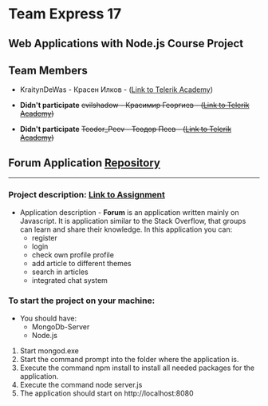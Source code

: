 # Team Express 17

## Web Applications with Node.js Course Project

## Team Members
* KraitynDeWas - Красен Илков - ([Link to Telerik Academy](https://telerikacademy.com/Users/KraitynDeWas))

* **Didn't participate** ~~evilshadow - Красимир Георгиев - ([Link to Telerik Academy](https://telerikacademy.com/Users/evilshadow))~~

* **Didn't participate** ~~Teodor_Peev - Теодор Пеев - ([Link to Telerik Academy](https://telerikacademy.com/Users/Teodor_Peev))~~

## Forum Application [Repository](https://github.com/CosmicEon/Team-Express-17-NodeJS)
---
### Project description: [Link to Assignment](https://github.com/TelerikAcademy/Web-Applications-with-Node.js/blob/master/Course%20Project/README.md)
- Application description - **Forum** is an application written mainly on Javascript. It is application similar to the Stack Overflow, that groups can learn and share their knowledge. In this application you can:
  - register
  - login
  - check own profile profile
  - add article to different themes
  - search in articles
  - integrated chat system


### To start the project on your machine:
- You should have:
  - MongoDb-Server
  - Node.js

1. Start mongod.exe
2. Start the command prompt into the folder where the application is.
3. Execute the command npm install to install all needed packages for the application.
4. Execute the command node server.js
5. The application should start on http://localhost:8080

